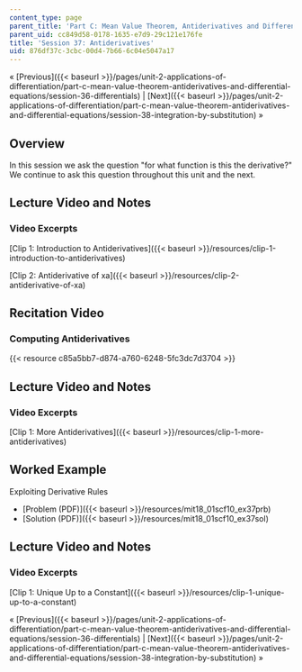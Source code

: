 ```yaml
---
content_type: page
parent_title: 'Part C: Mean Value Theorem, Antiderivatives and Differential Equations'
parent_uid: cc849d58-0178-1635-e7d9-29c121e176fe
title: 'Session 37: Antiderivatives'
uid: 876df37c-3cbc-00d4-7b66-6c04e5047a17
---
```


« [Previous]({{< baseurl >}}/pages/unit-2-applications-of-differentiation/part-c-mean-value-theorem-antiderivatives-and-differential-equations/session-36-differentials) | [Next]({{< baseurl >}}/pages/unit-2-applications-of-differentiation/part-c-mean-value-theorem-antiderivatives-and-differential-equations/session-38-integration-by-substitution) »

Overview
--------

In this session we ask the question "for what function is this the derivative?" We continue to ask this question throughout this unit and the next.

Lecture Video and Notes
-----------------------

### Video Excerpts

[Clip 1: Introduction to Antiderivatives]({{< baseurl >}}/resources/clip-1-introduction-to-antiderivatives)

[Clip 2: Antiderivative of xa]({{< baseurl >}}/resources/clip-2-antiderivative-of-xa)

Recitation Video
----------------

### Computing Antiderivatives

{{< resource c85a5bb7-d874-a760-6248-5fc3dc7d3704 >}}

Lecture Video and Notes
-----------------------

### Video Excerpts

[Clip 1: More Antiderivatives]({{< baseurl >}}/resources/clip-1-more-antiderivatives)

Worked Example
--------------

Exploiting Derivative Rules

*   [Problem (PDF)]({{< baseurl >}}/resources/mit18_01scf10_ex37prb)
*   [Solution (PDF)]({{< baseurl >}}/resources/mit18_01scf10_ex37sol)

Lecture Video and Notes
-----------------------

### Video Excerpts

[Clip 1: Unique Up to a Constant]({{< baseurl >}}/resources/clip-1-unique-up-to-a-constant)

« [Previous]({{< baseurl >}}/pages/unit-2-applications-of-differentiation/part-c-mean-value-theorem-antiderivatives-and-differential-equations/session-36-differentials) | [Next]({{< baseurl >}}/pages/unit-2-applications-of-differentiation/part-c-mean-value-theorem-antiderivatives-and-differential-equations/session-38-integration-by-substitution) »